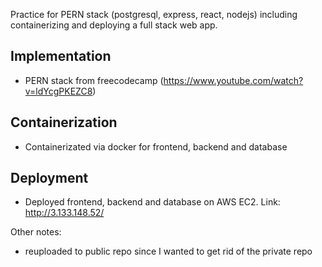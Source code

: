 Practice for PERN stack (postgresql, express, react, nodejs) including containerizing and deploying a full stack web app.

## Implementation
- PERN stack from freecodecamp (https://www.youtube.com/watch?v=ldYcgPKEZC8)
## Containerization
- Containerizated via docker for frontend, backend and database
## Deployment
- Deployed frontend, backend and database on AWS EC2. Link: http://3.133.148.52/

Other notes:
- reuploaded to public repo since I wanted to get rid of the private repo
